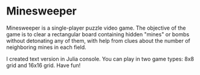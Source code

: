 # Minesweeper

Minesweeper is a single-player puzzle video game. The objective of the game is to clear a rectangular board containing hidden "mines" or bombs without detonating any of them, with help from clues about the number of neighboring mines in each field.

I created text version in Julia console. You can play in two game types: 8x8 grid and 16x16 grid. Have fun!

